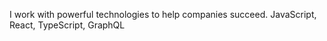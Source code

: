 I work with powerful technologies to help companies succeed. JavaScript, React, TypeScript, GraphQL
